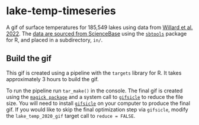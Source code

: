 # lake-temp-timeseries
A gif of surface temperatures for 185,549 lakes using data from [Willard et al. 2022](https://aslopubs.onlinelibrary.wiley.com/doi/10.1002/lol2.10249). The [data are sourced from ScienceBase](https://doi.org/10.5066/P9CEMS0M) using the [`sbtools`](https://github.com/USGS-R/sbtools) package for R, and placed in a subdirectory, `in/`. 


## Build the gif
This gif is created using a pipeline with the `targets` library for R. It takes approximately 3 hours to build the gif. 

To run the pipeline run `tar_make()` in the console. The final gif is created using the [`magick package`](https://github.com/ropensci/magick) and a system call to [`gifsicle`](https://www.lcdf.org/gifsicle/) to reduce the file size. You will need to install [`gifsicle`](https://www.lcdf.org/gifsicle/) on your computer to produce the final gif. If you would like to skip the final optimization step via `gifsicle`, modify the `lake_temp_2020_gif` target call to `reduce = FALSE`.

